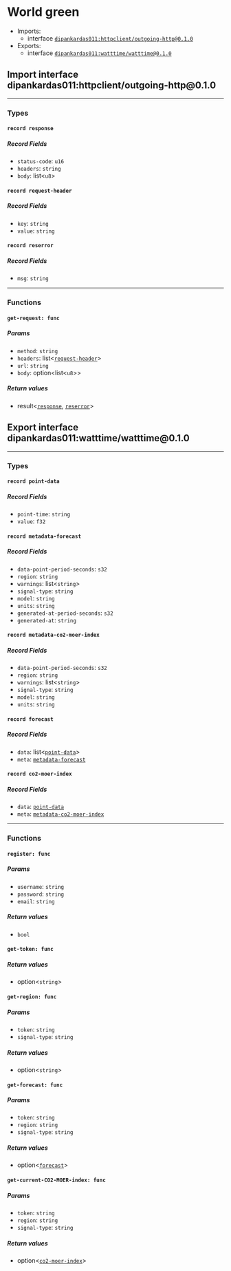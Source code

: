 <h1><a name="green">World green</a></h1>
<ul>
<li>Imports:
<ul>
<li>interface <a href="#dipankardas011_httpclient_outgoing_http_0_1_0"><code>dipankardas011:httpclient/outgoing-http@0.1.0</code></a></li>
</ul>
</li>
<li>Exports:
<ul>
<li>interface <a href="#dipankardas011_watttime_watttime_0_1_0"><code>dipankardas011:watttime/watttime@0.1.0</code></a></li>
</ul>
</li>
</ul>
<h2><a name="dipankardas011_httpclient_outgoing_http_0_1_0"></a>Import interface dipankardas011:httpclient/outgoing-http@0.1.0</h2>
<hr />
<h3>Types</h3>
<h4><a name="response"></a><code>record response</code></h4>
<h5>Record Fields</h5>
<ul>
<li><a name="response.status_code"></a><code>status-code</code>: <code>u16</code></li>
<li><a name="response.headers"></a><code>headers</code>: <code>string</code></li>
<li><a name="response.body"></a><code>body</code>: list&lt;<code>u8</code>&gt;</li>
</ul>
<h4><a name="request_header"></a><code>record request-header</code></h4>
<h5>Record Fields</h5>
<ul>
<li><a name="request_header.key"></a><code>key</code>: <code>string</code></li>
<li><a name="request_header.value"></a><code>value</code>: <code>string</code></li>
</ul>
<h4><a name="reserror"></a><code>record reserror</code></h4>
<h5>Record Fields</h5>
<ul>
<li><a name="reserror.msg"></a><code>msg</code>: <code>string</code></li>
</ul>
<hr />
<h3>Functions</h3>
<h4><a name="get_request"></a><code>get-request: func</code></h4>
<h5>Params</h5>
<ul>
<li><a name="get_request.method"></a><code>method</code>: <code>string</code></li>
<li><a name="get_request.headers"></a><code>headers</code>: list&lt;<a href="#request_header"><a href="#request_header"><code>request-header</code></a></a>&gt;</li>
<li><a name="get_request.url"></a><code>url</code>: <code>string</code></li>
<li><a name="get_request.body"></a><code>body</code>: option&lt;list&lt;<code>u8</code>&gt;&gt;</li>
</ul>
<h5>Return values</h5>
<ul>
<li><a name="get_request.0"></a> result&lt;<a href="#response"><a href="#response"><code>response</code></a></a>, <a href="#reserror"><a href="#reserror"><code>reserror</code></a></a>&gt;</li>
</ul>
<h2><a name="dipankardas011_watttime_watttime_0_1_0"></a>Export interface dipankardas011:watttime/watttime@0.1.0</h2>
<hr />
<h3>Types</h3>
<h4><a name="point_data"></a><code>record point-data</code></h4>
<h5>Record Fields</h5>
<ul>
<li><a name="point_data.point_time"></a><code>point-time</code>: <code>string</code></li>
<li><a name="point_data.value"></a><code>value</code>: <code>f32</code></li>
</ul>
<h4><a name="metadata_forecast"></a><code>record metadata-forecast</code></h4>
<h5>Record Fields</h5>
<ul>
<li><a name="metadata_forecast.data_point_period_seconds"></a><code>data-point-period-seconds</code>: <code>s32</code></li>
<li><a name="metadata_forecast.region"></a><code>region</code>: <code>string</code></li>
<li><a name="metadata_forecast.warnings"></a><code>warnings</code>: list&lt;<code>string</code>&gt;</li>
<li><a name="metadata_forecast.signal_type"></a><code>signal-type</code>: <code>string</code></li>
<li><a name="metadata_forecast.model"></a><code>model</code>: <code>string</code></li>
<li><a name="metadata_forecast.units"></a><code>units</code>: <code>string</code></li>
<li><a name="metadata_forecast.generated_at_period_seconds"></a><code>generated-at-period-seconds</code>: <code>s32</code></li>
<li><a name="metadata_forecast.generated_at"></a><code>generated-at</code>: <code>string</code></li>
</ul>
<h4><a name="metadata_co2_moer_index"></a><code>record metadata-co2-moer-index</code></h4>
<h5>Record Fields</h5>
<ul>
<li><a name="metadata_co2_moer_index.data_point_period_seconds"></a><code>data-point-period-seconds</code>: <code>s32</code></li>
<li><a name="metadata_co2_moer_index.region"></a><code>region</code>: <code>string</code></li>
<li><a name="metadata_co2_moer_index.warnings"></a><code>warnings</code>: list&lt;<code>string</code>&gt;</li>
<li><a name="metadata_co2_moer_index.signal_type"></a><code>signal-type</code>: <code>string</code></li>
<li><a name="metadata_co2_moer_index.model"></a><code>model</code>: <code>string</code></li>
<li><a name="metadata_co2_moer_index.units"></a><code>units</code>: <code>string</code></li>
</ul>
<h4><a name="forecast"></a><code>record forecast</code></h4>
<h5>Record Fields</h5>
<ul>
<li><a name="forecast.data"></a><code>data</code>: list&lt;<a href="#point_data"><a href="#point_data"><code>point-data</code></a></a>&gt;</li>
<li><a name="forecast.meta"></a><code>meta</code>: <a href="#metadata_forecast"><a href="#metadata_forecast"><code>metadata-forecast</code></a></a></li>
</ul>
<h4><a name="co2_moer_index"></a><code>record co2-moer-index</code></h4>
<h5>Record Fields</h5>
<ul>
<li><a name="co2_moer_index.data"></a><code>data</code>: <a href="#point_data"><a href="#point_data"><code>point-data</code></a></a></li>
<li><a name="co2_moer_index.meta"></a><code>meta</code>: <a href="#metadata_co2_moer_index"><a href="#metadata_co2_moer_index"><code>metadata-co2-moer-index</code></a></a></li>
</ul>
<hr />
<h3>Functions</h3>
<h4><a name="register"></a><code>register: func</code></h4>
<h5>Params</h5>
<ul>
<li><a name="register.username"></a><code>username</code>: <code>string</code></li>
<li><a name="register.password"></a><code>password</code>: <code>string</code></li>
<li><a name="register.email"></a><code>email</code>: <code>string</code></li>
</ul>
<h5>Return values</h5>
<ul>
<li><a name="register.0"></a> <code>bool</code></li>
</ul>
<h4><a name="get_token"></a><code>get-token: func</code></h4>
<h5>Return values</h5>
<ul>
<li><a name="get_token.0"></a> option&lt;<code>string</code>&gt;</li>
</ul>
<h4><a name="get_region"></a><code>get-region: func</code></h4>
<h5>Params</h5>
<ul>
<li><a name="get_region.token"></a><code>token</code>: <code>string</code></li>
<li><a name="get_region.signal_type"></a><code>signal-type</code>: <code>string</code></li>
</ul>
<h5>Return values</h5>
<ul>
<li><a name="get_region.0"></a> option&lt;<code>string</code>&gt;</li>
</ul>
<h4><a name="get_forecast"></a><code>get-forecast: func</code></h4>
<h5>Params</h5>
<ul>
<li><a name="get_forecast.token"></a><code>token</code>: <code>string</code></li>
<li><a name="get_forecast.region"></a><code>region</code>: <code>string</code></li>
<li><a name="get_forecast.signal_type"></a><code>signal-type</code>: <code>string</code></li>
</ul>
<h5>Return values</h5>
<ul>
<li><a name="get_forecast.0"></a> option&lt;<a href="#forecast"><a href="#forecast"><code>forecast</code></a></a>&gt;</li>
</ul>
<h4><a name="get_current_co2_moer_index"></a><code>get-current-CO2-MOER-index: func</code></h4>
<h5>Params</h5>
<ul>
<li><a name="get_current_co2_moer_index.token"></a><code>token</code>: <code>string</code></li>
<li><a name="get_current_co2_moer_index.region"></a><code>region</code>: <code>string</code></li>
<li><a name="get_current_co2_moer_index.signal_type"></a><code>signal-type</code>: <code>string</code></li>
</ul>
<h5>Return values</h5>
<ul>
<li><a name="get_current_co2_moer_index.0"></a> option&lt;<a href="#co2_moer_index"><a href="#co2_moer_index"><code>co2-moer-index</code></a></a>&gt;</li>
</ul>
